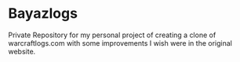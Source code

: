 # Bayazlogs
Private Repository for my personal project of creating a clone of warcraftlogs.com with some improvements I wish were in the original website.
